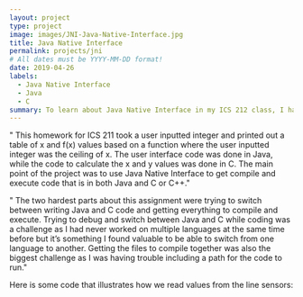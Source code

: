 ```yaml
---
layout: project
type: project
image: images/JNI-Java-Native-Interface.jpg
title: Java Native Interface
permalink: projects/jni
# All dates must be YYYY-MM-DD format!
date: 2019-04-26
labels:
  - Java Native Interface
  - Java
  - C
summary: To learn about Java Native Interface in my ICS 212 class, I had to split the given assignment into Java and C code and then compile the code using Java Native Interface. 
---
```


" This homework for ICS 211 took a user inputted integer and printed out a table of x and f(x) values based on a function where the user inputted integer was the ceiling of x. The user interface code was done in Java, while the code to calculate the x and y values was done in C. The main point of the project was to use Java Native Interface to get compile and execute code that is in both Java and C or C++."

" The two hardest parts about this assignment were trying to switch between writing Java and C code and getting everything to compile and execute. Trying to debug and switch between Java and C while coding was a challenge as I had never worked on multiple languages at the same time before but it’s something I found valuable to be able to switch from one language to another. Getting the files to compile together was also the biggest challenge as I was having trouble including a path for the code to run."

Here is some code that illustrates how we read values from the line sensors:

